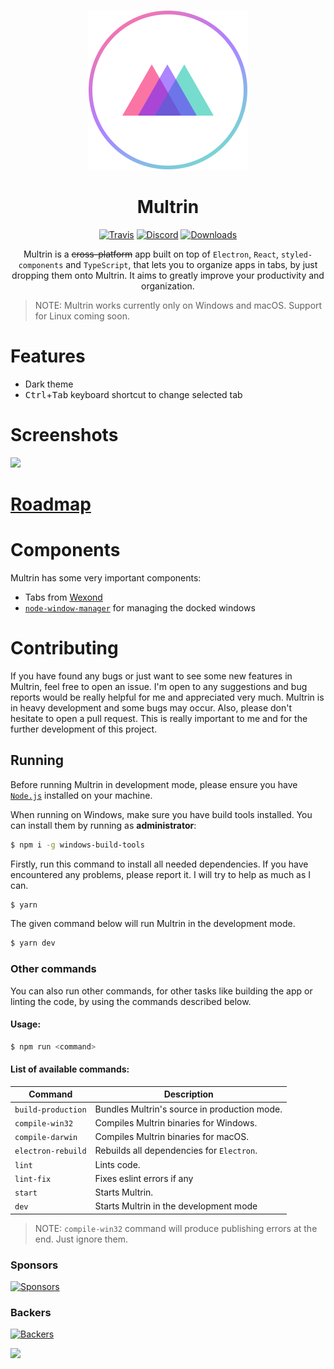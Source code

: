 <p align="center">
  <img src="static/app-icons/icon.png" width="256">
</p>

<div align="center">
  <h1>Multrin</h1>

[![Travis](https://img.shields.io/travis/com/sentialx/multrin.svg?style=flat-square)](https://travis-ci.com/sentialx/multrin)
[![Discord](https://img.shields.io/discord/591959345789403148.svg?style=flat-square)](https://discord.gg/fXvVFQz)
[![Downloads](https://img.shields.io/github/downloads/sentialx/multrin/total.svg?style=flat-square)](https://github.com/sentialx/multrin/releases)

Multrin is a ~~cross-platform~~ app built on top of  `Electron`, `React`, `styled-components` and `TypeScript`, that lets you to organize apps in tabs, by just dropping them onto Multrin. It aims to greatly improve your productivity and organization.

</div>

> NOTE: Multrin works currently only on Windows and macOS. Support for Linux coming soon.

# Features

- Dark theme
- <kbd>Ctrl</kbd>+<kbd>Tab</kbd> keyboard shortcut to change selected tab

# Screenshots

![](screenshots/screen1.gif)

# [Roadmap](https://github.com/sentialx/multrin/projects)

# Components

Multrin has some very important components:

- Tabs from [Wexond](https://github.com/wexond/wexond)
- [`node-window-manager`](https://github.com/sentialx/node-window-manager) for managing the docked windows

# Contributing

If you have found any bugs or just want to see some new features in Multrin, feel free to open an issue. I'm open to any suggestions and bug reports would be really helpful for me and appreciated very much. Multrin is in heavy development and some bugs may occur. Also, please don't hesitate to open a pull request. This is really important to me and for the further development of this project.

## Running

Before running Multrin in development mode, please ensure you have [`Node.js`](https://nodejs.org/en/) installed on your machine.

When running on Windows, make sure you have build tools installed. You can install them by running as **administrator**:

```bash
$ npm i -g windows-build-tools
```

Firstly, run this command to install all needed dependencies. If you have encountered any problems, please report it. I will try to help as much as I can.

```bash
$ yarn
```

The given command below will run Multrin in the development mode.

```bash
$ yarn dev
```

### Other commands

You can also run other commands, for other tasks like building the app or linting the code, by using the commands described below.

#### Usage:

```bash
$ npm run <command>
```

#### List of available commands:

| Command            | Description                                  |
| ------------------ | -------------------------------------------- |
| `build-production` | Bundles Multrin's source in production mode. |
| `compile-win32`    | Compiles Multrin binaries for Windows.       |
| `compile-darwin`   | Compiles Multrin binaries for macOS.         |
| `electron-rebuild` | Rebuilds all dependencies for `Electron`.    |
| `lint`             | Lints code.                                  |
| `lint-fix`         | Fixes eslint errors if any                   |
| `start`            | Starts Multrin.                              |
| `dev`              | Starts Multrin in the development mode       |

> NOTE: `compile-win32` command will produce publishing errors at the end. Just ignore them.

### Sponsors

[![Sponsors](https://opencollective.com/multrin/tiers/sponsor.svg?avatarHeight=48)](https://opencollective.com/multrin)

### Backers

[![Backers](https://opencollective.com/multrin/tiers/backer.svg?avatarHeight=48)](https://opencollective.com/multrin)

<a href="https://www.patreon.com/bePatron?u=12270966">
    <img src="https://c5.patreon.com/external/logo/become_a_patron_button@2x.png" width="160">
</a>
